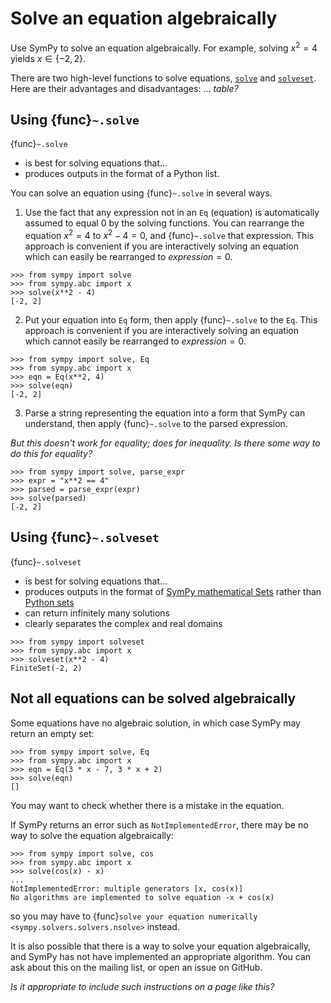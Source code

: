 # Solve an equation algebraically

Use SymPy to solve an equation algebraically. For example, solving $x^2 = 4$ yields $x \in \{-2,2\}$.

There are two high-level functions to solve equations, [`solve`](#) and [`solveset`](#). Here are their advantages and disadvantages: ... *table?*

## Using {func}`~.solve`

{func}`~.solve`
- is best for solving equations that...
- produces outputs in the format of a Python list.

You can solve an equation using {func}`~.solve` in several ways.

1. Use the fact that any expression not in an `Eq` (equation) is automatically assumed to equal 0 by the solving functions. You can rearrange the equation $x^2 = 4$ to $x^2 - 4 = 0$, and {func}`~.solve` that expression. This approach is convenient if you are interactively solving an equation which can easily be rearranged to $expression = 0$.

```
>>> from sympy import solve
>>> from sympy.abc import x
>>> solve(x**2 - 4)
[-2, 2]
```

2. Put your equation into `Eq` form, then apply {func}`~.solve` to the `Eq`. This approach is convenient if you are interactively solving an equation which cannot easily be rearranged to $expression = 0$.

```
>>> from sympy import solve, Eq
>>> from sympy.abc import x
>>> eqn = Eq(x**2, 4)
>>> solve(eqn)
[-2, 2]
```

3. Parse a string representing the equation into a form that SymPy can understand, then apply {func}`~.solve` to the parsed expression. 

*But this doesn't work for equality; does for inequality. Is there some way to do this for equality?*

```
>>> from sympy import solve, parse_expr
>>> expr = "x**2 == 4"
>>> parsed = parse_expr(expr)
>>> solve(parsed)
[-2, 2]
```

## Using {func}`~.solveset`

{func}`~.solveset`
- is best for solving equations that...
- produces outputs in the format of [SymPy mathematical Sets](https://docs.sympy.org/dev/modules/sets.html?highlight=sets#module-sympy.sets.sets) rather than [Python sets](https://docs.python.org/3/library/stdtypes.html#set)
- can return infinitely many solutions
- clearly separates the complex and real domains

```
>>> from sympy import solveset
>>> from sympy.abc import x
>>> solveset(x**2 - 4)
FiniteSet(-2, 2)
```

## Not all equations can be solved algebraically

Some equations have no algebraic solution, in which case SymPy may return an empty set:

```
>>> from sympy import solve, Eq
>>> from sympy.abc import x
>>> eqn = Eq(3 * x - 7, 3 * x + 2)
>>> solve(eqn)
[]
```

You may want to check whether there is a mistake in the equation.

If SymPy returns an error such as `NotImplementedError`, there may be no way to solve the equation algebraically:

```
>>> from sympy import solve, cos
>>> from sympy.abc import x
>>> solve(cos(x) - x)
...
NotImplementedError: multiple generators [x, cos(x)]
No algorithms are implemented to solve equation -x + cos(x)
```

so you may have to {func}`solve your equation numerically <sympy.solvers.solvers.nsolve>` instead.

It is also possible that there is a way to solve your equation algebraically, and SymPy has not have implemented an appropriate algorithm. You can ask about this on the mailing list, or open an issue on GitHub. 

*Is it appropriate to include such instructions on a page like this?*
